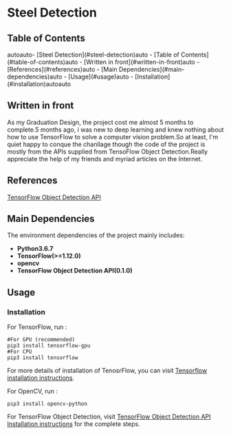 # Steel Detection  

## Table of Contents  
<!-- TOC -->autoauto- [Steel Detection](#steel-detection)auto    - [Table of Contents](#table-of-contents)auto    - [Written in front](#written-in-front)auto    - [References](#references)auto    - [Main Dependencies](#main-dependencies)auto    - [Usage](#usage)auto        - [Installation](#installation)autoauto<!-- /TOC -->

## Written in front  

As my Graduation Design, the project cost me almost 5 months to complete.5 months ago, i was new to deep learning and knew nothing about how to use TensorFlow to solve a computer vision problem.So at least, I'm quiet happy to conque the chanllage though the code of the project is mostly from the APIs supplied from TensoFlow Object Detection.Really appreciate the help of my friends and myriad articles on the Internet.  

## References  

[TensorFlow Object Detection API](https://github.com/tensorflow/models/tree/master/research/object_detection)  

## Main Dependencies  

The environment dependencies of the project mainly includes:  

* **Python3.6.7**  
* **TensorFlow(>=1.12.0)**  
* **opencv**  
* **TensorFlow Object Detection API(0.1.0)**  

## Usage  

### Installation  

For TensorFlow, run :  

    #For GPU (recommended)  
    pip3 install tensorflow-gpu  
    #For CPU  
    pip3 install tensorflow  

For more details of installation of TenosrFlow, you can visit [Tensorflow installation instructions](https://www.tensorflow.org/install/).  

For OpenCV, run :  

    pip3 install opencv-python  

For TensorFlow Object Detection, visit [TensorFlow Object Detection API Installation instructions](https://github.com/tensorflow/models/blob/master/research/object_detection/g3doc/installation.md) for the complete steps.  

